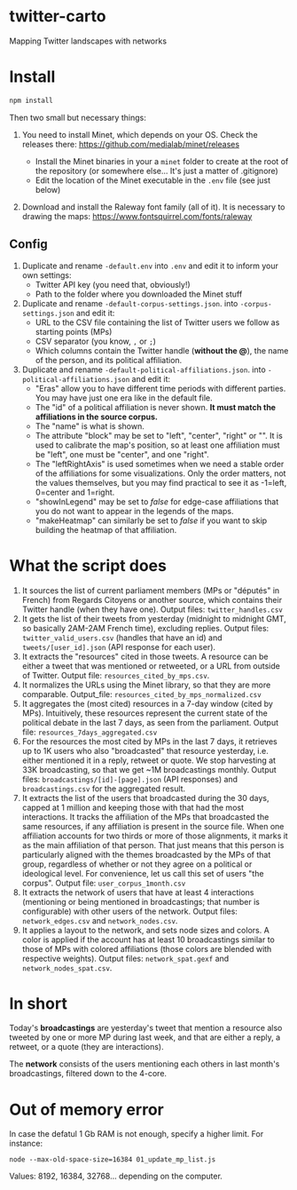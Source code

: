 # twitter-carto
Mapping Twitter landscapes with networks

# Install

```js
npm install
```

Then two small but necessary things:

1. You need to install Minet, which depends on your OS. Check the releases there: https://github.com/medialab/minet/releases
	* Install the Minet binaries in your a ```minet``` folder to create at the root of the repository (or somewhere else... It's just a matter of .gitignore)
	* Edit the location of the Minet executable in the ```.env``` file (see just below)

2. Download and install the Raleway font family (all of it). It is necessary to drawing the maps: https://www.fontsquirrel.com/fonts/raleway

## Config

1. Duplicate and rename ```-default.env``` into ```.env``` and edit it to inform your own settings:
	* Twitter API key (you need that, obviously!)
	* Path to the folder where you downloaded the Minet stuff
2. Duplicate and rename ```-default-corpus-settings.json```.  into ```-corpus-settings.json``` and edit it:
	* URL to the CSV file containing the list of Twitter users we follow as starting points (MPs)
	* CSV separator (you know, ```,``` or ```;```)
	* Which columns contain the Twitter handle (**without the @**), the name of the person, and its political affiliation.
3. Duplicate and rename ```-default-political-affiliations.json```.  into ```-political-affiliations.json``` and edit it:
	* "Eras" allow you to have different time periods with different parties. You may have just one era like in the default file.
	* The "id" of a political affiliation is never shown. **It must match the affiliations in the source corpus.**
	* The "name" is what is shown.
	* The attribute "block" may be set to "left", "center", "right" or "". It is used to calibrate the map's position, so at least one affiliation must be "left", one must be "center", and one "right".
	* The "leftRightAxis" is used sometimes when we need a stable order of the affiliations for some visualizations. Only the order matters, not the values themselves, but you may find practical to see it as -1=left, 0=center and 1=right.
	* "showInLegend" may be set to *false* for edge-case affiliations that you do not want to appear in the legends of the maps.
	* "makeHeatmap" can similarly be set to *false* if you want to skip building the heatmap of that affiliation.

# What the script does

1. It sources the list of current parliament members (MPs or "députés" in French) from Regards Citoyens or another source, which contains their Twitter handle (when they have one). Output files: ```twitter_handles.csv```
2. It gets the list of their tweets from yesterday (midnight to midnight GMT, so basically 2AM-2AM French time), excluding replies. Output files: ```twitter_valid_users.csv``` (handles that have an id) and ```tweets/[user_id].json``` (API response for each user).
3. It extracts the "resources" cited in those tweets. A resource can be either a tweet that was mentioned or retweeted, or a URL from outside of Twitter. Output file: ```resources_cited_by_mps.csv```.
4. It normalizes the URLs using the Minet library, so that they are more comparable. Output_file: ```resources_cited_by_mps_normalized.csv```
5. It aggregates the (most cited) resources in a 7-day window (cited by MPs). Intuitively, these resources represent the current state of the political debate in the last 7 days, as seen from the parliament. Output file: ```resources_7days_aggregated.csv```
6. For the resources the most cited by MPs in the last 7 days, it retrieves up to 1K users who also "broadcasted" that resource yesterday, i.e. either mentioned it in a reply, retweet or quote. We stop harvesting at 33K broadcasting, so that we get ~1M broadcastings monthly. Output files: ```broadcastings/[id]-[page].json``` (API responses) and ```broadcastings.csv``` for the aggregated result.
7. It extracts the list of the users that broadcasted during the 30 days, capped at 1 million and keeping those with that had the most interactions. It tracks the affiliation of the MPs that broadcasted the same resources, if any affiliation is present in the source file. When one affiliation accounts for two thirds or more of those alignments, it marks it as the main affiliation of that person. That just means that this person is particularly aligned with the themes broadcasted by the MPs of that group, regardless of whether or not they agree on a political or ideological level. For convenience, let us call this set of users "the corpus". Output file: ```user_corpus_1month.csv```
8. It extracts the network of users that have at least 4 interactions (mentioning or being mentioned in broadcastings; that number is configurable) with other users of the network. Output files: ```network_edges.csv``` and ```network_nodes.csv```.
9. It applies a layout to the network, and sets node sizes and colors. A color is applied if the account has at least 10 broadcastings similar to those of MPs with colored affiliations (those colors are blended with respective weights). Output files: ```network_spat.gexf``` and ```network_nodes_spat.csv```.

# In short

Today's **broadcastings** are yesterday's tweet that mention a resource also tweeted by one or more MP during last week, and that are either a reply, a retweet, or a quote (they are interactions).

The **network** consists of the users mentioning each others in last month's broadcastings, filtered down to the 4-core.

# Out of memory error
In case the defatul 1 Gb RAM is not enough, specify a higher limit. For instance:
```
node --max-old-space-size=16384 01_update_mp_list.js
```
Values: 8192, 16384, 32768... depending on the computer.